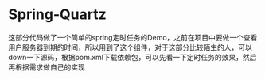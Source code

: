 # Spring-Quartz
这部分代码做了一个简单的spring定时任务的Demo，之前在项目中要做一个查看用户服务器到期的时间，所以用到了这个组件，对于这部分比较陌生的人，可以down一下源码，根据pom.xml下载依赖包，可以先看一下定时任务的效果，然后再根据需求做自己的实现
